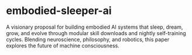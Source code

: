 # embodied-sleeper-ai
A visionary proposal for building embodied AI systems that sleep, dream, grow, and evolve through modular skill downloads and nightly self-training cycles. Blending neuroscience, philosophy, and robotics, this paper explores the future of machine consciousness.
